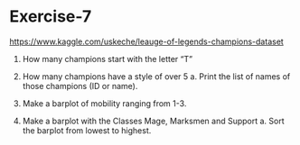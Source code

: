 # Exercise-7

https://www.kaggle.com/uskeche/leauge-of-legends-champions-dataset

1. How many champions start with the letter “T”
2. How many champions have a style of over 5
   a. Print the list of names of those champions (ID or name).

3. Make a barplot of mobility ranging from 1-3.
4. Make a barplot with the Classes Mage, Marksmen and Support
   a. Sort the barplot from lowest to highest.
